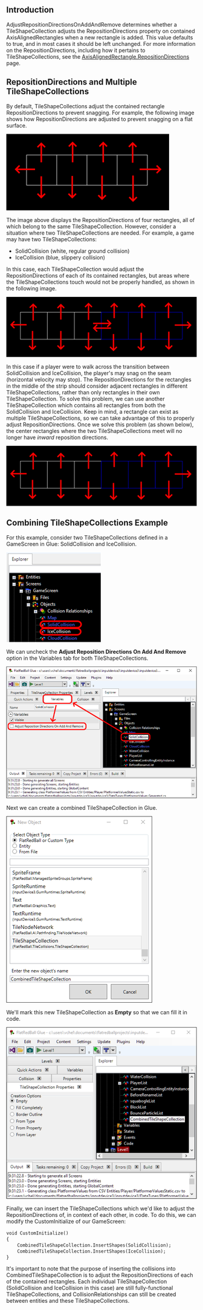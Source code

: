 ## Introduction

AdjustRepositionDirectionsOnAddAndRemove determines whether a TileShapeCollection adjusts the RepositionDirections property on contained AxisAlignedRectangles when a new rectangle is added. This value defaults to true, and in most cases it should be left unchanged. For more information on the RepositionDirections, including how it pertains to TileShapeCollections, see the [AxisAlignedRectangle.RepositionDirections](/documentation/api/flatredball/flatredball-math/flatredball-math-geometry/flatredball-math-geometry-axisalignedrectangle/flatredball-math-geometry-axisalignedrectangle-repositiondirections.md) page.

## RepositionDirections and Multiple TileShapeCollections

By default, TileShapeCollections adjust the contained rectangle RepositionDirections to prevent snagging. For example, the following image shows how RepositionDirections are adjusted to prevent snagging on a flat surface.

![](/media/2021-04-img_606dce4158d97.png)

The image above displays the RepositionDirections of four rectangles, all of which belong to the same TileShapeCollection. However, consider a situation where two TileShapeCollections are needed. For example, a game may have two TileShapeCollections:

-   SolidCollision (white, regular ground collision)
-   IceCollision (blue, slippery collision)

In this case, each TileShapeCollection would adjust the RepositionDirections of each of its contained rectangles, but areas where the TileShapeCollections touch would not be properly handled, as shown in the following image.

![](/media/2021-04-img_606dcf722bc2a.png)

In this case if a player were to walk across the transition between SolidCollision and IceCollision, the player's may snag on the seam (horizontal velocity may stop). The RepositionDirections for the rectangles in the middle of the strip should consider adjacent rectangles in different TileShapeCollections, rather than only rectangles in their own TileShapeCollection. To solve this problem, we can use another TileShapeCollection which contains all rectangles from both the SolidCollision and IceCollision. Keep in mind, a rectangle can exist as multiple TileShapeCollections, so we can take advantage of this to properly adjust RepositionDirections. Once we solve this problem (as shown below), the center rectangles where the two TileShapeCollections meet will no longer have *inward* reposition directions.

![](/media/2021-04-img_606e81c6cba6b.png)

## Combining TileShapeCollections Example

For this example, consider two TileShapeCollections defined in a GameScreen in Glue: SolidCollision and IceCollision.

![](/media/2021-04-img_606e6cc607d83.png)

We can uncheck the **Adjust Reposition Directions On Add And Remove** option in the Variables tab for both TileShapeCollections.

![](/media/2021-04-img_606e79f5b2bd7.png)

Next we can create a combined TileShapeCollection in Glue.

![](/media/2021-04-img_606e7af403266.png)

We'll mark this new TileShapeCollection as **Empty** so that we can fill it in code.

![](/media/2021-04-img_606e7b17605f1.png)

Finally, we can insert the TileShapeCollections which we'd like to adjust the RepositionDirections of, in context of each other, in code. To do this, we can modify the CustomInitialize of our GameScreen:

    void CustomInitialize()
    {
        CombinedTileShapeCollection.InsertShapes(SolidCollision);
        CombinedTileShapeCollection.InsertShapes(IceCollision);
    }

It's important to note that the purpose of inserting the collisions into CombinedTileShapeCollection is to adjust the RepositionDirections of each of the contained rectangles. Each individual TileShapeCollection (SolidCollision and IceCollision in this case) are still fully-functional TileShapeCollections, and CollisionRelationships can still be created between entities and these TileShapeCollections.
